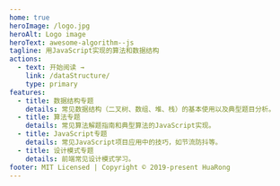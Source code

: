 ```yaml
---
home: true
heroImage: /logo.jpg
heroAlt: Logo image
heroText: awesome-algorithm--js
tagline: 用JavaScript实现的算法和数据结构
actions:
  - text: 开始阅读 →
    link: /dataStructure/
    type: primary
features:
  - title: 数据结构专题
    details: 常见数据结构（二叉树、数组、堆、栈）的基本使用以及典型题目分析。
  - title: 算法专题
    details: 常见算法解题指南和典型算法的JavaScript实现。
  - title: JavaScript专题
    details: 常见JavaScript项目应用中的技巧，如节流防抖等。
  - title: 设计模式专题
    details: 前端常见设计模式学习。
footer: MIT Licensed | Copyright © 2019-present HuaRong
---
```


